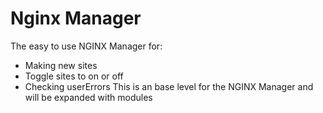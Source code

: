 # Nginx Manager

The easy to use NGINX Manager for:
 * Making new sites
 * Toggle sites to on or off
 * Checking userErrors
 This is an base level for the NGINX Manager and will be expanded with modules 